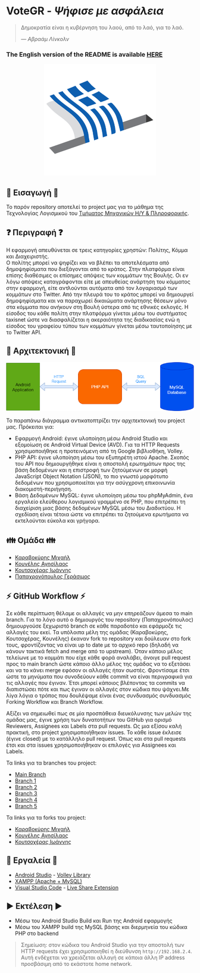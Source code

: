 # VoteGR -  *Ψήφισε με ασφάλεια*

> Δημοκρατία είναι η κυβέρνηση του λαού, από το λαό, για το λαό.
>
>  &mdash; <cite>Αβραάμ Λίνκολν</cite>

### The English version of the README is available [HERE](https://github.com/geras-papax/VoteGR/blob/main/README.md)

<p align="center">
  <img src="https://github.com/geras-papax/VoteGR/blob/main/images/logo.png" width="300" height="300" alt="Logo">
</p>

## :dart: Εισαγωγή :dart:

Το παρόν repository αποτελεί το project μας για το μάθημα της Τεχνολογίας Λογισμικού του [Τμήματος Μηχανικών Η/Υ & Πληροφορικής](https://www.ceid.upatras.gr/el).
 

## :question: Περιγραφή :question:

Η εφαρμογή απευθύνεται σε τρεις κατηγορίες χρηστών: Πολίτης, Κόμμα και Διαχειριστής.<br>
Ο πολίτης μπορεί να ψηφίζει και να βλέπει τα αποτελέσματα από δημοψηφίσματα που διεξάγονται από το κράτος. Στην πλατφόρμα είναι επίσης διαθέσιμες οι επίσημες απόψεις των κομμάτων της Βουλής. Οι εν λόγω απόψεις καταγράφονται είτε με απευθείας ανάρτηση του κόμματος στην εφαρμογή, είτε αντλούνται αυτόματα από τον λογαριασμό των κομμάτων στο Twitter. Από την πλευρά του το κράτος μπορεί να δημιουργεί δημοψηφίσματα και να παραχωρεί δικαιώματα ανάρτησης θέσεων μόνο στα κόμματα που ανήκουν στη Βουλή ύστερα από τις εθνικές εκλογές. Η είσοδος του κάθε πολίτη στην πλατφόρμα γίνεται μέσω του συστήματος taxisnet ώστε να διασφαλίζεται η ακεραιότητα της διαδικασίας ενώ η είσοδος του γραφείου τύπου των κομμάτων γίνεται μέσω ταυτοποίησης με το Twitter API.


## :hammer: Αρχιτεκτονική :hammer:

<p align="center">
  <img src="https://github.com/geras-papax/VoteGR/blob/main/images/system_architecture.png" alt="System Architecture">
</p>

Το παραπάνω διάγραμμα αντικατοπτρίζει την αρχιτεκτονική του project μας. Πρόκειται για:
- Εφαρμογή Android: έγινε υλοποίηση μέσω Android Studio και εξομοίωση σε Android Virtual Device (AVD). Για τα HTTP Requests χρησιμοποιήθηκε η προτεινόμενη από τη Google βιβλιοθήκη, Volley.
- PHP API: έγινε υλοποίηση μέσω του εξυπηρέτη ιστού Apache. Σκοπός του API που δημιουργήθηκε είναι η αποστολή ερωτημάτων προς της βάση δεδομένων και η επιστροφή των ζητούμενων σε μορφή JavaScript Object Notation (JSON), το πιο γνωστό μορφότυπο δεδομένων που χρησιμοποιείται για την ασύγχρονη επικοινωνία διακομιστή-περιήγηση.
- Βάση Δεδομένων MySQL: έγινε υλοποίηση μέσω του phpMyAdmin, ένα εργαλείο ελεύθερου λογισμικού γραμμένο σε PHP, που επιτρέπει τη διαχείριση μιας βάσης δεδομένων MySQL μέσω του Διαδικτύου. Η σχεδίαση είναι τέτοια ώστε να επιτρέπει τα ζητούμενα ερωτήματα να εκτελούνται εύκολα και γρήγορα.


## :family: Ομάδα :family:
- [Καραβοκύρης Μιχαήλ](https://github.com/karavokyrismichail)
- [Κουνέλης Αγησίλαος](https://github.com/kounelisagis)
- [Κουτσοχέρας Ιωάννης](https://github.com/koutsocheras99)
- [Παπαχρονόπουλος Γεράσιμος](https://github.com/geras-papax)


## :zap: GitHub Workflow :zap:

Σε κάθε περίπτωση θέλαμε οι αλλαγές να μην επηρεάζουν άμεσα το main branch. Για το λόγο αυτό ο δημιουργός του repository (Παπαχρονόπουλος) δημιουργούσε ξεχωριστό branch σε κάθε παραδοτέο και εφάρμοζε τις αλλαγές του εκεί. Τα υπόλοιπα μέλη της ομάδας (Καραβοκύρης, Κουτσοχέρας, Κουνέλης) έκαναν fork το repository και δούλευαν στο fork τους, φροντίζοντας να είναι up to date με το αρχικό repo (δηλαδή να κάνουν τακτικά fetch and merge από το upstream). Όταν κάποιο μέλος τελείωνε με το κομμάτι που είχε κάθε φορά αναλάβει, άνοιγε pull request προς το main branch ώστε κάποιο άλλο μέλος της ομάδας να το εξετάσει και να το κάνει merge εφόσον οι αλλαγές ήταν σωστές. Φροντίσαμε έτσι ώστε τα μηνύματα που συνοδεύουν κάθε commit να είναι περιγραφικά για τις αλλαγές που έγιναν. Έτσι μπορεί κάποιος βλέποντας τα commits να διαπιστώσει πότε και πως έγιναν οι αλλαγές στον κώδικα που ψάχνει.Με λίγα λόγια ο τρόπος που δουλέψαμε είναι ένας συνδυασμός συνδυασμός Forking Workflow και Branch Workflow.

Αξίζει να σημειωθεί πως σε μία προσπάθεια διευκόλυνσης των μελών της ομάδας μας, έγινε χρήση των δυνατοτήτων του GitHub για ορισμό Reviewers, Assignees και Labels στα pull requests. Ως μια εξίσου καλή πρακτική, στο project χρησιμοποιήθηκαν issues. Το κάθε issue έκλεισε (έγινε closed) με το κατάλληλο pull request. Όπως και στα pull requests έτσι και στα issues χρησιμοποιήθηκαν οι επιλογές για Assignees και Labels.


Τα links για τα branches του project:
- [Main Branch](https://github.com/geras-papax/VoteGR/tree/main)
- [Branch 1](https://github.com/geras-papax/VoteGR/tree/%CE%A0%CE%91%CE%A1%CE%91%CE%94%CE%9F%CE%A4%CE%95%CE%91_2_11/04%2F21)
- [Branch 2](https://github.com/geras-papax/VoteGR/tree/%CE%A0%CE%91%CE%A1%CE%91%CE%94%CE%9F%CE%A4%CE%95%CE%91_3_25/04%2F21)
- [Branch 3](https://github.com/geras-papax/VoteGR/tree/%CE%A0%CE%91%CE%A1%CE%91%CE%94%CE%9F%CE%A4%CE%95%CE%91_4_23/05%2F21)
- [Branch 4](https://github.com/geras-papax/VoteGR/tree/%CE%A0%CE%91%CE%A1%CE%91%CE%94%CE%9F%CE%A4%CE%95%CE%91_5_06/06%2F21)
- [Branch 5](https://github.com/geras-papax/VoteGR/tree/%CE%A0%CE%91%CE%A1%CE%91%CE%94%CE%9F%CE%A4%CE%95%CE%91_6_11/06%2F21)

Τα links για τα forks του project:
- [Καραβοκύρης Μιχαήλ](https://github.com/karavokyrismichail/VoteGR)
- [Κουνέλης Αγησίλαος](https://github.com/kounelisagis/VoteGR)
- [Κουτσοχέρας Ιωάννης](https://github.com/koutsocheras99/VoteGR)




## :wrench: Εργαλεία :wrench:

- [Android Studio](https://developer.android.com/studio) - [Volley Library](https://developer.android.com/training/volley)
- [XAMPP (Apache + MySQL)](https://www.apachefriends.org/index.html)
- [Visual Studio Code](https://code.visualstudio.com/) - [Live Share Extension](https://marketplace.visualstudio.com/items?itemName=MS-vsliveshare.vsliveshare)


## :arrow_forward: Εκτέλεση :arrow_forward:
- Μέσω του Android Studio Build και Run της Android εφαρμογής
- Μέσω του XAMPP build της MySQL βάσης και διερμηνεία του κώδικα PHP στο backend

> Σημείωση: στον κώδικα του Android Studio για την αποστολή των HTTP requests έχει χρησιμοποιηθεί η διεύθυνση `http://192.168.2.4`. Αυτή ενδέχεται να χρειάζεται αλλαγή σε κάποια άλλη IP address προσβάσιμη από το εκάστοτε home network.


